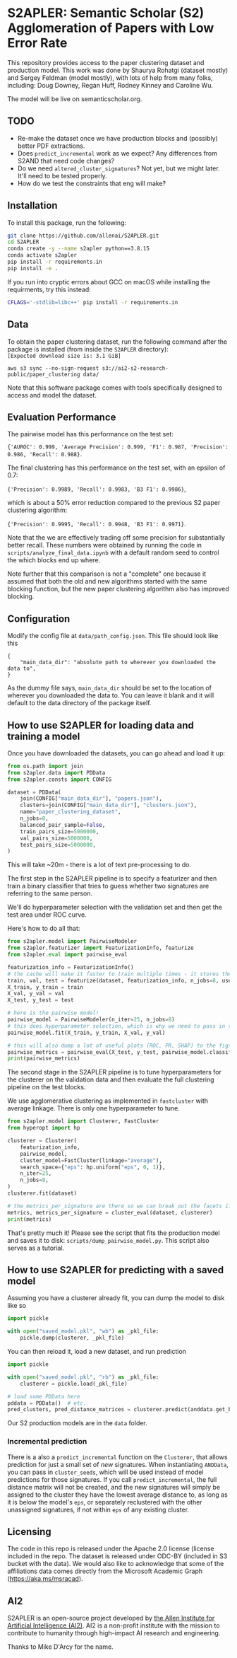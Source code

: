 # S2APLER:  Semantic Scholar (S2) Agglomeration of Papers with Low Error Rate
This repository provides access to the paper clustering dataset and production model. This work was done by Shaurya Rohatgi (dataset mostly) and Sergey Feldman (model mostly), with lots of help from many folks, including: Doug Downey, Regan Huff, Rodney Kinney and Caroline Wu.

The model will be live on semanticscholar.org.

## TODO
- Re-make the dataset once we have production blocks and (possibly) better PDF extractions.
- Does `predict_incremental` work as we expect? Any differences from S2AND that need code changes?
- Do we need `altered_cluster_signatures`? Not yet, but we might later. It'll need to be tested properly.
- How do we test the constraints that eng will make?

## Installation
To install this package, run the following:

```bash
git clone https://github.com/allenai/S2APLER.git
cd S2APLER
conda create -y --name s2apler python==3.8.15
conda activate s2apler
pip install -r requirements.in
pip install -e .
```

If you run into cryptic errors about GCC on macOS while installing the requirments, try this instead:
```bash
CFLAGS='-stdlib=libc++' pip install -r requirements.in
```

## Data 
To obtain the paper clustering dataset, run the following command after the package is installed (from inside the `S2APLER` directory):  
```[Expected download size is: 3.1 GiB]```

`aws s3 sync --no-sign-request s3://ai2-s2-research-public/paper_clustering data/`

Note that this software package comes with tools specifically designed to access and model the dataset.

## Evaluation Performance
The pairwise model has this performance on the test set: 

`{'AUROC': 0.999, 'Average Precision': 0.999, 'F1': 0.987, 'Precision': 0.986, 'Recall': 0.988}`.

The final clustering has this performance on the test set, with an epsilon of 0.7: 

`{'Precision': 0.9989, 'Recall': 0.9983, 'B3 F1': 0.9986}`,

which is about a 50\% error reduction compared to the previous S2 paper clustering algorithm: 

`{'Precision': 0.9995, 'Recall': 0.9948, 'B3 F1': 0.9971}`. 

Note that the we are effectively trading off some precision for substantially better recall. These numbers were obtained by running the code in `scripts/analyze_final_data.ipynb` with a default random seed to control the which blocks end up where.

Note further that this comparison is not a "complete" one because it assumed that both the old and new algorithms started with the same blocking function, but the new paper clustering algorithm also has improved blocking.

## Configuration
Modify the config file at `data/path_config.json`. This file should look like this
```
{
    "main_data_dir": "absolute path to wherever you downloaded the data to",
}
```
As the dummy file says, `main_data_dir` should be set to the location of wherever you downloaded the data to.
You can leave it blank and it will default to the data directory of the package itself.

## How to use S2APLER for loading data and training a model
Once you have downloaded the datasets, you can go ahead and load it up:

```python
from os.path import join
from s2apler.data import PDData
from s2apler.consts import CONFIG

dataset = PDData(
    join(CONFIG["main_data_dir"], "papers.json"),
    clusters=join(CONFIG["main_data_dir"], "clusters.json"),
    name="paper_clustering_dataset",
    n_jobs=8,
    balanced_pair_sample=False,
    train_pairs_size=5000000,
    val_pairs_size=5000000,
    test_pairs_size=5000000,
)
```

This will take ~20m - there is a lot of text pre-processing to do.

The first step in the S2APLER pipeline is to specify a featurizer and then train a binary classifier
that tries to guess whether two signatures are referring to the same person. 

We'll do hyperparameter selection with the validation set and then get the test area under ROC curve.

Here's how to do all that:

```python
from s2apler.model import PairwiseModeler
from s2apler.featurizer import FeaturizationInfo, featurize
from s2apler.eval import pairwise_eval

featurization_info = FeaturizationInfo()
# the cache will make it faster to train multiple times - it stores the features on disk for you
train, val, test = featurize(dataset, featurization_info, n_jobs=8, use_cache=True)
X_train, y_train = train
X_val, y_val = val
X_test, y_test = test

# here is the pairwise model!
pairwise_model = PairwiseModeler(n_iter=25, n_jobs=8)
# this does hyperparameter selection, which is why we need to pass in the validation set.
pairwise_model.fit(X_train, y_train, X_val, y_val)

# this will also dump a lot of useful plots (ROC, PR, SHAP) to the figs_path
pairwise_metrics = pairwise_eval(X_test, y_test, pairwise_model.classifier, figs_path='figs/', title='example')
print(pairwise_metrics)
```

The second stage in the S2APLER pipeline is to tune hyperparameters for the clusterer on the validation data
and then evaluate the full clustering pipeline on the test blocks.

We use agglomerative clustering as implemented in `fastcluster` with average linkage.
There is only one hyperparameter to tune.

```python
from s2apler.model import Clusterer, FastCluster
from hyperopt import hp

clusterer = Clusterer(
    featurization_info,
    pairwise_model,
    cluster_model=FastCluster(linkage="average"),
    search_space={"eps": hp.uniform("eps", 0, 1)},
    n_iter=25,
    n_jobs=8,
)
clusterer.fit(dataset)

# the metrics_per_signature are there so we can break out the facets if needed
metrics, metrics_per_signature = cluster_eval(dataset, clusterer)
print(metrics)
```

That's pretty much it! Please see the script that fits the production model and saves it to disk: `scripts/dump_pairwise_model.py`. This script also serves as a tutorial.

## How to use S2APLER for predicting with a saved model
Assuming you have a clusterer already fit, you can dump the model to disk like so
```python
import pickle

with open("saved_model.pkl", "wb") as _pkl_file:
    pickle.dump(clusterer, _pkl_file)
```

You can then reload it, load a new dataset, and run prediction
```python
import pickle

with open("saved_model.pkl", "rb") as _pkl_file:
    clusterer = pickle.load(_pkl_file)

# load some PDData here
pddata = PDData()  # etc.
pred_clusters, pred_distance_matrices = clusterer.predict(anddata.get_blocks(), pddata)
```

Our S2 production models are in the `data` folder.

### Incremental prediction
There is a also a `predict_incremental` function on the `Clusterer`, that allows prediction for just a small set of *new* signatures. When instantiating `ANDData`, you can pass in `cluster_seeds`, which will be used instead of model predictions for those signatures. If you call `predict_incremental`, the full distance matrix will not be created, and the new signatures will simply be assigned to the cluster they have the lowest average distance to, as long as it is below the model's `eps`, or separately reclustered with the other unassigned signatures, if not within `eps` of any existing cluster.

## Licensing
The code in this repo is released under the Apache 2.0 license (license included in the repo. The dataset is released under ODC-BY (included in S3 bucket with the data). We would also like to acknowledge that some of the affiliations data comes directly from the Microsoft Academic Graph (https://aka.ms/msracad).

## AI2
S2APLER is an open-source project developed by [the Allen Institute for Artificial Intelligence (AI2)](http://www.allenai.org).
AI2 is a non-profit institute with the mission to contribute to humanity through high-impact AI research and engineering.

Thanks to Mike D'Arcy for the name.
